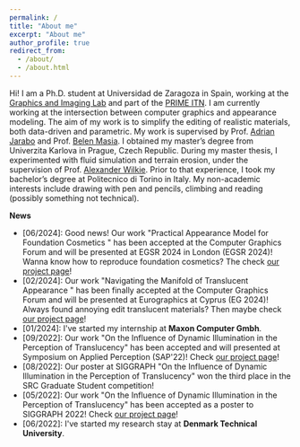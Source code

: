 ```yaml
---
permalink: /
title: "About me"
excerpt: "About me"
author_profile: true
redirect_from: 
  - /about/
  - /about.html
---
```


Hi! I am a Ph.D. student at Universidad de Zaragoza in Spain, working at the [Graphics and Imaging Lab](https://graphics.unizar.es/) and part of the [PRIME ITN](https://prime-itn.eu/). I am currently working at the intersection between computer graphics and appearance modeling. The aim of my work is to simplify the editing of realistic materials, both data-driven and parametric. My work is supervised by Prof. [Adrian Jarabo](http://giga.cps.unizar.es/~ajarabo/) and Prof. [Belen Masia](http://webdiis.unizar.es/~bmasia/). I obtained my master’s degree from Univerzita Karlova in Prague, Czech Republic. During my master thesis, I experimented with fluid simulation and terrain erosion, under the supervision of Prof. [Alexander Wilkie](https://cgg.mff.cuni.cz/members/wilkie/). Prior to that experience, I took my bachelor’s degree at Politecnico di Torino in Italy. My non-academic interests include drawing with pen and pencils, climbing and reading (possibly something not technical). 

**News**
- [06/2024]: Good news! Our work "Practical Appearance Model for Foundation Cosmetics " has been accepted at the Computer Graphics Forum and will be presented at EGSR 2024 in London (EGSR 2024)! Wanna know how to reproduce foundation cosmetics? The check [our project page](https://graphics.unizar.es/projects/CosmeticsAppearance_2024/)!
- [02/2024]: Our work "Navigating the Manifold of Translucent Appearance " has been finally accepted at the Computer Graphics Forum and will be presented at Eurographics at Cyprus (EG 2024)! Always found annoying edit translucent materials? Then maybe check [our project page](https://graphics.unizar.es/projects/translucent_manifold/)!
- [01/2024]: I've started my internship at **Maxon Computer Gmbh**.
- [09/2022]: Our work "On the Influence of Dynamic Illumination in the Perception of Translucency" has been accepted and will presented at Symposium on Applied Perception (SAP'22)! Check [our project page](https://graphics.unizar.es/projects/PerceptionTranslucencyDynamicIllumination/)!
- [08/2022]: Our poster at SIGGRAPH "On the Influence of Dynamic Illumination in the Perception of Translucency" won the third place in the SRC Graduate Student competition!
- [05/2022]: Our work "On the Influence of Dynamic Illumination in the Perception of Translucency" has been accepted as a poster to SIGGRAPH 2022! Check [our project page](https://graphics.unizar.es/projects/PerceptionTranslucencyDynamicIllumination/)!
- [06/2022]: I've started my research stay at **Denmark Technical University**.